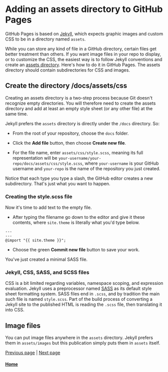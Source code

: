 # Adding an assets directory to GitHub Pages 

GitHub Pages is based on [Jekyll](https://jekyllrb.com), which expects graphic images and custom CSS to be
in a directory named `assets`.

While you can store any kind of file in a GitHub directory, certain files get better treatment than others.
If you want image files in your repo to display, or to customize the CSS, the easiest way is to follow 
Jekyll conventions and create an [assets directory](https://jekyllrb.com/docs/step-by-step/07-assets/).
Here's how to do it in GitHub Pages. The assets directory should contain subdirectories for CSS and images.

## Create the directory /docs/assets/css

Creating an assets directory is a two-step process because Git doesn't recognize empty directories.
You will therefore need to create the assets directory and add at least an empty style sheet (or any other file)
at the same time.

Jekyll prefers the `assets` directory  is directly under the `/docs` directory. So:

* From the root of your repository, choose the `docs` folder.

* Click the **Add file** button, then choose **Create new file**.

* For the file name, enter `assets/css/style.scss`, meaning its full representation will be  `your-username/your-repo/docs/assets/css/style.scss`, where `your-username` is your GitHub username and `your-repo` is the name of the repository
you just created.

Notice that each type you type a slash, the GitHub editor creates a new subdirectory. That's 
just what you want to happen.

### Creating the style.scss file

Now it's time to add text to the empty file.

* After typing the filename go down to the editor and give it these contents, where `site.theme` is literally
what you'd type below.

```
---
---
@import "{{ site.theme }}";
```

* Choose the green **Commit new file** button to save your work.

You've just created a minimal SASS file.

### Jekyll, CSS, SASS, and SCSS files

CSS is a bit limited regarding variables, namespace scoping, and expression evaluation. Jekyll uses
a preprocessor named [SASS](https://sass-lang.com/guide) as its default style sheet formatting system.
SASS files end in `.scss`, and by tradition the main such file is named `style.scss`. Part of the build
process of converting a Jekyll site to the published HTML is reading the `.scss` file, then translating it into CSS. 

## Image files

You can put image files anywhere in the `assets` directory. Jekyll prefers them in `assets/images` but this publication simply puts them in `assets` itself.

[Previous page](markdown-link-page-interior.md) | [Next page](github-pages-jekyll-themes.md)

#### [Home](/README.md) 

